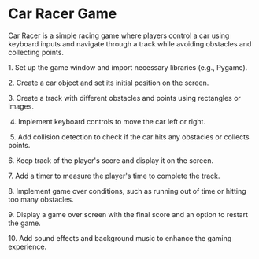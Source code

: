 # Car Racer Game

Car Racer is a simple racing game where players control a car using keyboard inputs and navigate through a track while avoiding obstacles and collecting points.

1\. Set up the game window and import necessary libraries (e.g., Pygame).

2\. Create a car object and set its initial position on the screen.

3\. Create a track with different obstacles and points using rectangles or images.

 4. Implement keyboard controls to move the car left or right.

 5. Add collision detection to check if the car hits any obstacles or collects points.

6\. Keep track of the player's score and display it on the screen.

7\. Add a timer to measure the player's time to complete the track.

8\. Implement game over conditions, such as running out of time or hitting too many obstacles.

9\. Display a game over screen with the final score and an option to restart the game.

10\. Add sound effects and background music to enhance the gaming experience.